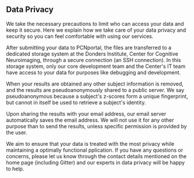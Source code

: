 ## Data Privacy

We take the necessary precautions to limit who can access your data and keep it secure. Here we explain how we take care of your data privacy and security so you can feel comfortable with using our services.

After submitting your data to PCNportal, the files are transferred to a dedicated storage system at the Donders Institute, Center for Cognitive Neuroimaging, through a secure connection (an SSH connection). In this storage system, only our core development team and the Center's IT team have access to your data for purposes like debugging and development.

When your results are obtained any other subject information is removed, and the results are pseudoanonymously shared to a public server. We say pseudoanonymous because a subject's z-scores form a unique fingerprint, but cannot in itself be used to retrieve a subject's identity.

Upon sharing the results with your email address, our email server automatically saves the email address. We will not use it for any other purpose than to send the results, unless specific permission is provided by the user.

We aim to ensure that your data is treated with the most privacy while maintaining a optimally functional pplication. If you have any questions or concerns, please let us know through the contact details mentioned on the home page (including Gitter) and our experts in data privacy will be happy to help.
